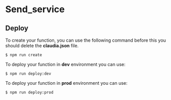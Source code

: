 # Send_service

## Deploy
  
  To create your function, you can use the following command before this you should delete the  **claudia.json**  file.
  ```
  $ npm run create
  ```

  To deploy your function in **dev** environment you can use:
  ```
  $ npm run deploy:dev
  ```

  To deploy your function in **prod** environment you can use:
  ```
  $ npm run deploy:prod
  ```
